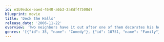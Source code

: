 ```yaml
---
id: e1b9edce-eaed-4640-a6b3-2a8df47508d7
blueprint: movie
title: 'Deck the Halls'
release_date: '2006-11-22'
overview: 'Two neighbors have it out after one of them decorates his house for the holidays so brightly that it can be seen from space.'
genres: '[{"id": 35, "name": "Comedy"}, {"id": 10751, "name": "Family"}]'
---
```

